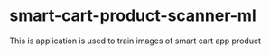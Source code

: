 # smart-cart-product-scanner-ml
This is application is used to train images of smart cart app product 
